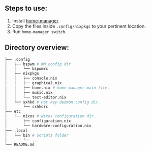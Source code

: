 ## Steps to use:
1. Install [home-manager](https://github.com/nix-community/home-manager#installation).
2. Copy the files inside `.config/nixpkgs` to your pertinent location.
3. Run `home-manager switch`.

## Directory overview:
```graphql
├── .config
│   ├── bspwm # WM config dir
│   │   └── bspwmrc
│   ├── nixpkgs
│   │   ├── console.nix
│   │   ├── graphical.nix
│   │   ├── home.nix # home-manager main file.
│   │   ├── music.nix
│   │   └── text-editor.nix
│   └── sxhkd # Hot key deamon config dir.
│       └── sxhkdrc
├── etc
│   └── nixos # Nixos configuration dir.
│       ├── configuration.nix
│       └── hardware-configuration.nix
├── .local
│   └── bin # Scripts folder
│       └── ...
└── README.md
```
